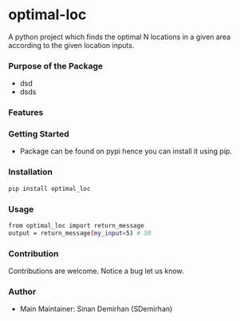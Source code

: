 # optimal-loc
A python project which finds the optimal N locations in a given area according to the given location inputs.

### Purpose of the Package
+ dsd
+ dsds

### Features


### Getting Started
+ Package can be found on pypi hence you can install it using pip.

### Installation
```bash
pip install optimal_loc
```

### Usage
```bash
from optimal_loc import return_message
output = return_message(my_input=5) # 50
```

### Contribution
Contributions are welcome.
Notice a bug let us know.

### Author
+ Main Maintainer: Sinan Demirhan (SDemirhan)